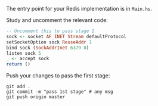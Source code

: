 The entry point for your Redis implementation is in `Main.hs`.

Study and uncomment the relevant code: 

```haskell
-- Uncomment this to pass stage 1
sock <- socket AF_INET Stream defaultProtocol
setSocketOption sock ReuseAddr 1
bind sock (SockAddrInet 6379 0)
listen sock 5
_ <- accept sock
return ()
```

Push your changes to pass the first stage:

```
git add .
git commit -m "pass 1st stage" # any msg
git push origin master
```
